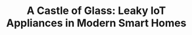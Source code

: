 ---
title: "A Castle of Glass: Leaky IoT Appliances in Modern Smart Homes"
link: https://ieeexplore.ieee.org/abstract/document/8600754
conference: IEEE Wireless Communications
---